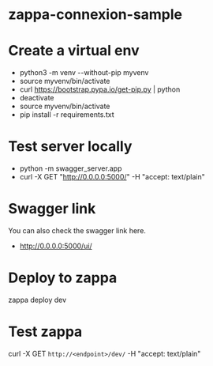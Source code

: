 # zappa-connexion-sample


# Create a virtual env
   * python3 -m venv --without-pip myvenv
   * source myvenv/bin/activate
   * curl https://bootstrap.pypa.io/get-pip.py | python
   * deactivate
   * source myvenv/bin/activate
   * pip install -r requirements.txt

# Test server locally
   * python -m swagger_server.app
   * curl -X GET "http://0.0.0.0:5000/" -H "accept: text/plain"

# Swagger link
   You can also check the swagger link here.
   * http://0.0.0.0:5000/ui/

# Deploy to zappa
zappa deploy dev

# Test zappa
curl -X GET ```http://<endpoint>/dev/``` -H "accept: text/plain"

